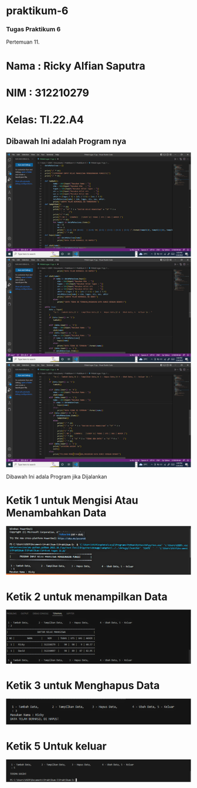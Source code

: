 # praktikum-6


### Tugas Praktikum 6 
Pertemuan 11.
# Nama : Ricky Alfian Saputra
# NIM  : 312210279
# Kelas: TI.22.A4

## Dibawah Ini adalah Program nya
![](SS/Screenshot%20(30).png)
![](SS/Screenshot%20(31).png)
![](SS/Screenshot%20(32).png)


Dibawah Ini adala Program jika Dijalankan
# Ketik 1 untuk Mengisi Atau Menambahkan Data
![](SS/Screenshot%20(24).png)
# Ketik 2 untuk menampilkan Data
![](SS/Screenshot%20(25).png)
# Ketik 3 untuk Menghapus Data
![](SS/Screenshot%20(26).png)
# Ketik 5 Untuk keluar
![](SS/Screenshot%20(29).png)